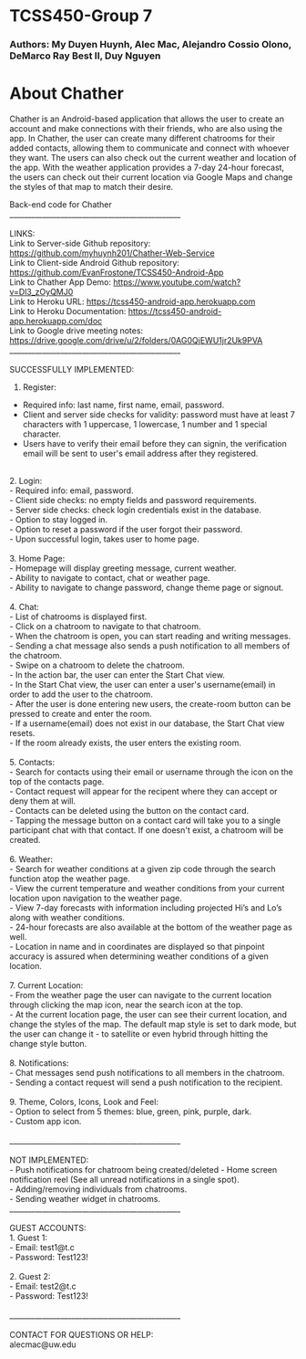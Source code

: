 # TCSS450-Group 7
### Authors: My Duyen Huynh, Alec Mac, Alejandro Cossio Olono, DeMarco Ray Best II, Duy Nguyen
# About Chather
Chather is an Android-based application that allows the user to create an account and make connections with their friends, who are also using the app. In Chather, the user can 
create many different chatrooms for their added contacts, allowing them to communicate and connect with whoever they want. The users can also check out the current weather and location of the app. With the weather application provides a 7-day 24-hour forecast, the users can check out their current location via Google Maps and change the styles of that map to match their desire. <br />


Back-end code for Chather <br />
_______________________________________________<br /><br />
LINKS: <br />
Link to Server-side Github repository: https://github.com/myhuynh201/Chather-Web-Service <br />
Link to Client-side Android Github repository: https://github.com/EvanFrostone/TCSS450-Android-App <br />
Link to Chather App Demo: https://www.youtube.com/watch?v=Dl3_zOyQMJ0 <br />
Link to Heroku URL: https://tcss450-android-app.herokuapp.com <br />
Link to Heroku Documentation: https://tcss450-android-app.herokuapp.com/doc <br />
Link to Google drive meeting notes: https://drive.google.com/drive/u/2/folders/0AG0QjEWU1jr2Uk9PVA <br />
_______________________________________________<br /><br />
SUCCESSFULLY IMPLEMENTED: <br />
1. Register:  <br />
- Required info: last name, first name, email, password.<br />
- Client and server side checks for validity: password must have at least 7 characters with 1 uppercase, 1 lowercase, 1 number and 1 special character.<br />
- Users have to verify their email before they can signin, the verification email will be sent to user's email address after they registered.<br />
<br />
2. Login: <br />
- Required info: email, password.<br />
- Client side checks: no empty fields and password requirements.<br />
- Server side checks: check login credentials exist in the database.<br />
- Option to stay logged in.<br />
- Option to reset a password if the user forgot their password.<br />
- Upon successful login, takes user to home page.<br />
<br />
3. Home Page: <br />
- Homepage will display greeting message, current weather.<br />
- Ability to navigate to contact, chat or weather page.<br />
- Ability to navigate to change password, change theme page or signout.<br />
<br />
4. Chat: <br />
- List of chatrooms is displayed first. <br />
- Click on a chatroom to navigate to that chatroom. <br />
    - When the chatroom is open, you can start reading and writing messages.<br />
    - Sending a chat message also sends a push notification to all members of the chatroom.<br />
- Swipe on a chatroom to delete the chatroom.<br />
- In the action bar, the user can enter the Start Chat view.<br />
    - In the Start Chat view, the user can enter a user's username(email) in order to add the user to the chatroom.<br />
    - After the user is done entering new users, the create-room button can be pressed to create and enter the room.<br />
    - If a username(email) does not exist in our database, the Start Chat view resets.<br />
    - If the room already exists, the user enters the existing room.<br />
<br />
5. Contacts: <br />
- Search for contacts using their email or username through the icon on the top of the contacts page. <br />
- Contact request will appear for the recipent where they can accept or deny them at will.<br />
- Contacts can be deleted using the button on the contact card.<br />
- Tapping the message button on a contact card will take you to a single participant chat with that contact. If one doesn't exist, a chatroom will be created.<br /> 
<br />
6. Weather: <br />
- Search for weather conditions at a given zip code through the search function atop the weather page.<br />
- View the current temperature and weather conditions from your current location upon navigation to the weather page.<br />
- View 7-day forecasts with information including projected Hi’s and Lo’s along with weather conditions.<br />
- 24-hour forecasts are also available at the bottom of the weather page as well.<br />
- Location in name and in coordinates are displayed so that pinpoint accuracy is assured when determining weather conditions of a given location. <br />
<br />
7. Current Location: <br /> 
- From the weather page the user can navigate to the current location through clicking the map icon, near the search icon at the top. <br />
- At the current location page, the user can see their current location, and change the styles of the map. The default map style is set to dark mode, but the user can change it 
- to satellite or even hybrid through hitting the change style button. <br />
<br />
8. Notifications: <br />
- Chat messages send push notifications to all members in the chatroom.<br />
- Sending a contact request will send a push notification to the recipient.<br />
<br />
9. Theme, Colors, Icons, Look and Feel: <br />
- Option to select from 5 themes: blue, green, pink, purple, dark.<br />
- Custom app icon.<br />
<br />
_______________________________________________<br /><br />
NOT IMPLEMENTED: <br />
- Push notifications for chatroom being created/deleted
- Home screen notification reel (See all unread notifications in a single spot).<br />
- Adding/removing individuals from chatrooms.<br />
- Sending weather widget in chatrooms.<br />
_______________________________________________<br /><br />
GUEST ACCOUNTS:<br />
1. Guest 1: <br />
- Email: test1@t.c<br />
- Password: Test123!<br />
<br />
2. Guest 2:<br />
- Email: test2@t.c<br />
- Password: Test123!<br />
<br />
_______________________________________________<br /><br />
CONTACT FOR QUESTIONS OR HELP: <br />
alecmac@uw.edu 
